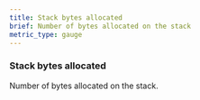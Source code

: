 ```yaml
---
title: Stack bytes allocated
brief: Number of bytes allocated on the stack
metric_type: gauge
---
```


### Stack bytes allocated

Number of bytes allocated on the stack.
